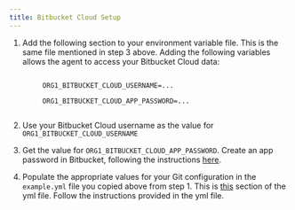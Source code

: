 ```yaml
---
title: Bitbucket Cloud Setup
---
```


1. Add the following section to your environment variable file. This is the same file mentioned in step 3 above. Adding the following variables allows the agent to access your Bitbucket Cloud data:
    <p class="code-block"><code>
        ORG1_BITBUCKET_CLOUD_USERNAME=...<br/>
        ORG1_BITBUCKET_CLOUD_APP_PASSWORD=...
    </code></p>

2. Use your Bitbucket Cloud username as the value for `ORG1_BITBUCKET_CLOUD_USERNAME`

3. Get the value for `ORG1_BITBUCKET_CLOUD_APP_PASSWORD`. Create an app password in Bitbucket, following the instructions [here](https://support.atlassian.com/bitbucket-cloud/docs/app-passwords/#Apppasswords-Createanapppassword).

4. Populate the appropriate values for your Git configuration in the `example.yml` file you copied above from step 1. This is [this](https://github.com/Jellyfish-AI/jf_agent/blob/master/example.yml#L114-L211) section of the yml file. Follow the instructions provided in the yml file.
